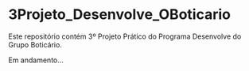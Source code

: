 # 3Projeto_Desenvolve_OBoticario
Este repositório contém 3º Projeto Prático do Programa Desenvolve do Grupo Boticário. 

Em andamento...

